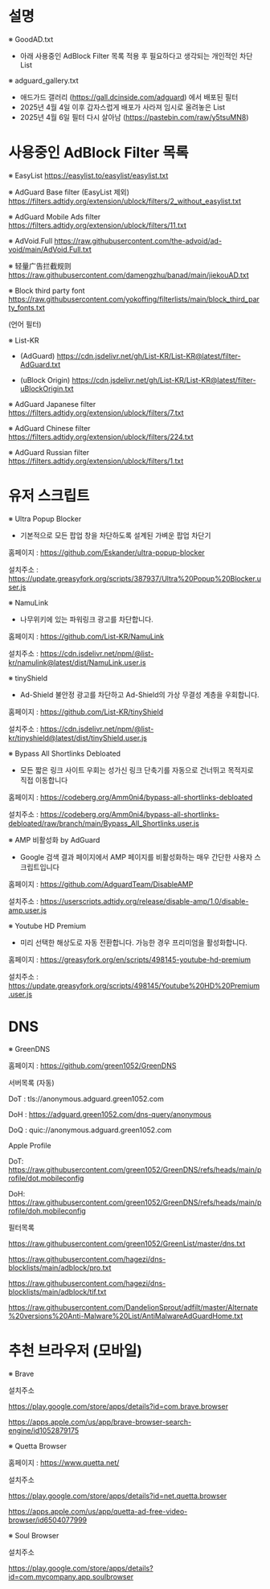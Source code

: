 # 설명
※ GoodAD.txt
- 아래 사용중인 AdBlock Filter 목록 적용 후 필요하다고 생각되는 개인적인 차단 List

※ adguard_gallery.txt
- 애드가드 갤러리 (https://gall.dcinside.com/adguard) 에서 배포된 필터
- 2025년 4월 4일 이후 갑자스럽게 배포가 사라져 임시로 올려놓은 List
- 2025년 4월 6일 필터 다시 살아남 (https://pastebin.com/raw/y5tsuMN8)


# 사용중인 AdBlock Filter 목록

※ EasyList
https://easylist.to/easylist/easylist.txt

※ AdGuard Base filter (EasyList 제외)
https://filters.adtidy.org/extension/ublock/filters/2_without_easylist.txt

※ AdGuard Mobile Ads filter
https://filters.adtidy.org/extension/ublock/filters/11.txt

※ AdVoid.Full
https://raw.githubusercontent.com/the-advoid/ad-void/main/AdVoid.Full.txt

※ 轻量广告拦截规则
https://raw.githubusercontent.com/damengzhu/banad/main/jiekouAD.txt

※ Block third party font
https://raw.githubusercontent.com/yokoffing/filterlists/main/block_third_party_fonts.txt


(언어 필터)

※ List-KR

* (AdGuard)
https://cdn.jsdelivr.net/gh/List-KR/List-KR@latest/filter-AdGuard.txt

* (uBlock Origin)
https://cdn.jsdelivr.net/gh/List-KR/List-KR@latest/filter-uBlockOrigin.txt

※ AdGuard Japanese filter
https://filters.adtidy.org/extension/ublock/filters/7.txt

※ AdGuard Chinese filter
https://filters.adtidy.org/extension/ublock/filters/224.txt

※ AdGuard Russian filter
https://filters.adtidy.org/extension/ublock/filters/1.txt
 
 
# 유저 스크립트

※ Ultra Popup Blocker

- 기본적으로 모든 팝업 창을 차단하도록 설계된 가벼운 팝업 차단기

홈페이지 : https://github.com/Eskander/ultra-popup-blocker

설치주소 : https://update.greasyfork.org/scripts/387937/Ultra%20Popup%20Blocker.user.js

※ NamuLink

- 나무위키에 있는 파워링크 광고를 차단합니다.

홈페이지 : https://github.com/List-KR/NamuLink

설치주소 : https://cdn.jsdelivr.net/npm/@list-kr/namulink@latest/dist/NamuLink.user.js

※ tinyShield

- Ad-Shield 불안정 광고를 차단하고 Ad-Shield의 가상 무결성 계층을 우회합니다.

홈페이지 : https://github.com/List-KR/tinyShield

설치주소 : https://cdn.jsdelivr.net/npm/@list-kr/tinyshield@latest/dist/tinyShield.user.js


※ Bypass All Shortlinks Debloated

- 모든 짧은 링크 사이트 우회는 성가신 링크 단축기를 자동으로 건너뛰고 목적지로 직접 이동합니다

홈페이지 : https://codeberg.org/Amm0ni4/bypass-all-shortlinks-debloated

설치주소 : https://codeberg.org/Amm0ni4/bypass-all-shortlinks-debloated/raw/branch/main/Bypass_All_Shortlinks.user.js

※ AMP 비활성화 by AdGuard
- Google 검색 결과 페이지에서 AMP 페이지를 비활성화하는 매우 간단한 사용자 스크립트입니다

홈페이지 : https://github.com/AdguardTeam/DisableAMP

설치주소 : https://userscripts.adtidy.org/release/disable-amp/1.0/disable-amp.user.js

※ Youtube HD Premium

- 미리 선택한 해상도로 자동 전환합니다. 가능한 경우 프리미엄을 활성화합니다.

홈페이지 : https://greasyfork.org/en/scripts/498145-youtube-hd-premium

설치주소 : https://update.greasyfork.org/scripts/498145/Youtube%20HD%20Premium.user.js


# DNS

※ GreenDNS

홈페이지 : https://github.com/green1052/GreenDNS

서버목록 (자동)

DoT : tls://anonymous.adguard.green1052.com

DoH : https://adguard.green1052.com/dns-query/anonymous

DoQ : quic://anonymous.adguard.green1052.com

Apple Profile

DoT: https://raw.githubusercontent.com/green1052/GreenDNS/refs/heads/main/profile/dot.mobileconfig

DoH: https://raw.githubusercontent.com/green1052/GreenDNS/refs/heads/main/profile/doh.mobileconfig

필터목록

https://raw.githubusercontent.com/green1052/GreenList/master/dns.txt

https://raw.githubusercontent.com/hagezi/dns-blocklists/main/adblock/pro.txt

https://raw.githubusercontent.com/hagezi/dns-blocklists/main/adblock/tif.txt

https://raw.githubusercontent.com/DandelionSprout/adfilt/master/Alternate%20versions%20Anti-Malware%20List/AntiMalwareAdGuardHome.txt


# 추천 브라우저 (모바일)

※ Brave

설치주소

https://play.google.com/store/apps/details?id=com.brave.browser

https://apps.apple.com/us/app/brave-browser-search-engine/id1052879175

※ Quetta Browser

홈페이지 : https://www.quetta.net/

설치주소

https://play.google.com/store/apps/details?id=net.quetta.browser

https://apps.apple.com/us/app/quetta-ad-free-video-browser/id6504077999

※ Soul Browser

설치주소

https://play.google.com/store/apps/details?id=com.mycompany.app.soulbrowser
